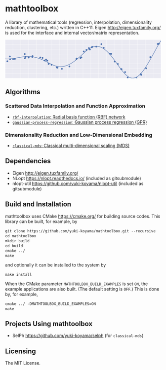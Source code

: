 # mathtoolbox

A library of mathematical tools (regression, interpolation, dimensionality reduction, clustering, etc.) written in C++11. Eigen <http://eigen.tuxfamily.org/> is used for the interface and internal vector/matrix representation.

![](docs/header.png)

## Algorithms

### Scattered Data Interpolation and Function Approximation
- [`rbf-interpolation`: Radial basis function (RBF) network](https://yuki-koyama.github.io/mathtoolbox/docs/rbf-interpolation)
- [`gaussian-process-regression`: Gaussian process regression (GPR)](https://yuki-koyama.github.io/mathtoolbox/docs/gaussian-process-regression)

### Dimensionality Reduction and Low-Dimensional Embedding
- [`classical-mds`: Classical multi-dimensional scaling (MDS)](https://yuki-koyama.github.io/mathtoolbox/docs/classical-mds)

## Dependencies

- Eigen <http://eigen.tuxfamily.org/>
- NLopt <https://nlopt.readthedocs.io/> (included as gitsubmodule)
- nlopt-util <https://github.com/yuki-koyama/nlopt-util> (included as gitsubmodule)

## Build and Installation

mathtoolbox uses CMake <https://cmake.org/> for building source codes. This library can be built, for example, by
```
git clone https://github.com/yuki-koyama/mathtoolbox.git --recursive
cd mathtoolbox
mkdir build
cd build
cmake ../
make
```
and optionally it can be installed to the system by
```
make install
```

When the CMake parameter `MATHTOOLBOX_BUILD_EXAMPLES` is set `ON`, the example applications are also built. (The default setting is `OFF`.) This is done by, for example,
```
cmake ../ -DMATHTOOLBOX_BUILD_EXAMPLES=ON
make
```

## Projects Using mathtoolbox

- SelPh <https://github.com/yuki-koyama/selph> (for `classical-mds`)

## Licensing

The MIT License.

